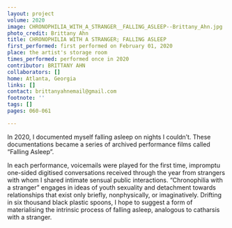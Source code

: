 ```yaml
---
layout: project
volume: 2020
image: CHRONOPHILIA_WITH_A_STRANGER__FALLING_ASLEEP--Brittany_Ahn.jpg
photo_credit: Brittany Ahn
title: CHRONOPHILIA WITH A STRANGER; FALLING ASLEEP
first_performed: first performed on February 01, 2020
place: the artist's storage room
times_performed: performed once in 2020
contributor: BRITTANY AHN
collaborators: []
home: Atlanta, Georgia
links: []
contact: brittanyahnemail@gmail.com
footnote: ''
tags: []
pages: 060-061

---
```


In 2020, I documented myself falling asleep on nights I couldn’t. These documentations became a series of archived performance films called “Falling Asleep”.

In each performance, voicemails were played for the first time, impromptu one-sided digitised conversations received through the year from strangers with whom I shared intimate sensual public interactions. “Chronophilia with a stranger” engages in ideas of youth sexuality and detachment towards relationships that exist only briefly, nonphysically, or imaginatively. Drifting in six thousand black plastic spoons, I hope to suggest a form of materialising the intrinsic process of falling asleep, analogous to catharsis with a stranger.
